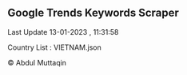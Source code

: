 

## Google Trends Keywords Scraper 
 
Last Update 13-01-2023 , 11:31:58

Country List :
VIETNAM.json



© Abdul Muttaqin 
